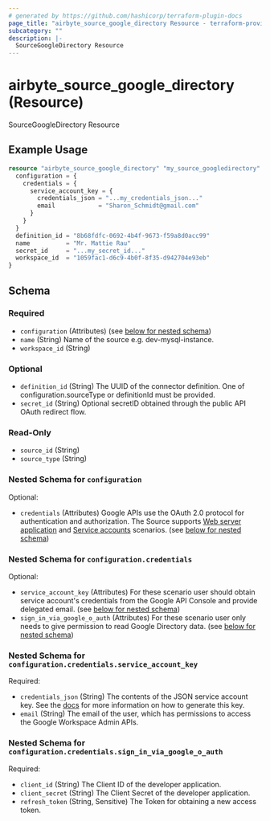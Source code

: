 ```yaml
---
# generated by https://github.com/hashicorp/terraform-plugin-docs
page_title: "airbyte_source_google_directory Resource - terraform-provider-airbyte"
subcategory: ""
description: |-
  SourceGoogleDirectory Resource
---
```


# airbyte_source_google_directory (Resource)

SourceGoogleDirectory Resource

## Example Usage

```terraform
resource "airbyte_source_google_directory" "my_source_googledirectory" {
  configuration = {
    credentials = {
      service_account_key = {
        credentials_json = "...my_credentials_json..."
        email            = "Sharon_Schmidt@gmail.com"
      }
    }
  }
  definition_id = "8b68fdfc-0692-4b4f-9673-f59a8d0acc99"
  name          = "Mr. Mattie Rau"
  secret_id     = "...my_secret_id..."
  workspace_id  = "1059fac1-d6c9-4b0f-8f35-d942704e93eb"
}
```

<!-- schema generated by tfplugindocs -->
## Schema

### Required

- `configuration` (Attributes) (see [below for nested schema](#nestedatt--configuration))
- `name` (String) Name of the source e.g. dev-mysql-instance.
- `workspace_id` (String)

### Optional

- `definition_id` (String) The UUID of the connector definition. One of configuration.sourceType or definitionId must be provided.
- `secret_id` (String) Optional secretID obtained through the public API OAuth redirect flow.

### Read-Only

- `source_id` (String)
- `source_type` (String)

<a id="nestedatt--configuration"></a>
### Nested Schema for `configuration`

Optional:

- `credentials` (Attributes) Google APIs use the OAuth 2.0 protocol for authentication and authorization. The Source supports <a href="https://developers.google.com/identity/protocols/oauth2#webserver" target="_blank">Web server application</a> and <a href="https://developers.google.com/identity/protocols/oauth2#serviceaccount" target="_blank">Service accounts</a> scenarios. (see [below for nested schema](#nestedatt--configuration--credentials))

<a id="nestedatt--configuration--credentials"></a>
### Nested Schema for `configuration.credentials`

Optional:

- `service_account_key` (Attributes) For these scenario user should obtain service account's credentials from the Google API Console and provide delegated email. (see [below for nested schema](#nestedatt--configuration--credentials--service_account_key))
- `sign_in_via_google_o_auth` (Attributes) For these scenario user only needs to give permission to read Google Directory data. (see [below for nested schema](#nestedatt--configuration--credentials--sign_in_via_google_o_auth))

<a id="nestedatt--configuration--credentials--service_account_key"></a>
### Nested Schema for `configuration.credentials.service_account_key`

Required:

- `credentials_json` (String) The contents of the JSON service account key. See the <a href="https://developers.google.com/admin-sdk/directory/v1/guides/delegation">docs</a> for more information on how to generate this key.
- `email` (String) The email of the user, which has permissions to access the Google Workspace Admin APIs.


<a id="nestedatt--configuration--credentials--sign_in_via_google_o_auth"></a>
### Nested Schema for `configuration.credentials.sign_in_via_google_o_auth`

Required:

- `client_id` (String) The Client ID of the developer application.
- `client_secret` (String) The Client Secret of the developer application.
- `refresh_token` (String, Sensitive) The Token for obtaining a new access token.


